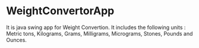 # WeightConvertorApp
It is java swing app for Weight Convertion. It includes the following units : Metric tons, Kilograms, Grams, Milligrams, Micrograms, Stones, Pounds and Ounces.
